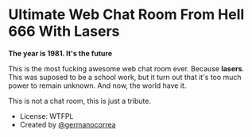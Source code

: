 # Ultimate Web Chat Room From Hell 666 With Lasers

**The year is 1981. It's the future**

This is the most fucking awesome web chat room ever. Because **lasers**. This was suposed to be a school work, but it turn out that it's too much power to remain unknown. And now, the world have it.

This is not a chat room, this is just a tribute.

- License: WTFPL
- Created by [@germanocorrea](https://github.com/germanocorrea)
